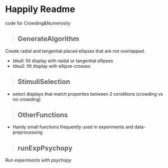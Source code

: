 # Happily Readme 
code for Crowding&Numerosity
>## GenerateAlgorithm
Create radial and tangential placed ellipses that are not overlapped.
- Idea1: fill display with raidal or tangential ellipses
- Idea2: fill display with ellipse-crosses

>## StimuliSelection
- select displays that match properties between 2 conditions (crowding vs no-crowding)

>## OtherFunctions
- Handy small functions frequently used in experiments and data-preprocessing

>## runExpPsychopy
_Run experiments with psychopy_